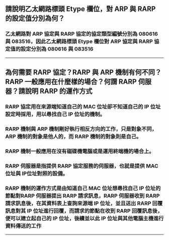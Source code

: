 ## 請說明乙太網路標頭 Etype 欄位，對 ARP 與 RARP 的設定值分別為何？
### 乙太網路對 ARP 協定與 RARP 協定的協定類型編號分別為 080616 與 083516，因此乙太網路標頭 Etype 欄位對 ARP 協定與 RARP 協定值的設定分別為 080616 與 083516

---
## 為何需要 RARP 協定？RARP 與 ARP 機制有何不同？RARP 一般應用在什麼樣的場合？何謂 RARP 伺服器？請說明 RARP 的運作方式
### RARP 協定用在來源端知道自己的 MAC 位址卻不知道自己的 IP 位址設定時採用，用以尋找自己 IP 位址的機制。
### RARP 機制與 ARP 機制剛好執行相反方向的工作，只是對象不同，ARP 機制的對象是他人的，而 RARP 機制的對象則是自己。
### RARP 機制一般應用在沒有磁碟機電腦或是運用終端機的場合上。
### RARP 伺服器是指提供 RARP 協定服務的伺服器，也就是提供 MAC 位址與 IP位址對照的設備。
### RARP 機制的運作方式是由知道自己 MAC 位址想尋找自己 IP 位址的節點對RARP 伺服器提出 RARP 請求訊息，RARP 伺服器收到 RARP 請求訊息後，在其資料表上查詢來源端 IP 位址，並且送出 RARP 回覆訊息對其 IP 位址進行回覆，而請求的節點在收到 RARP 回覆訊息後，便可以建立起自己的 IP 位址，後續並以此 IP 位址與其他電腦主機進行資料傳送的工作

---
